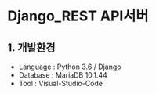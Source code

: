 # Django_REST API서버 

## 1. 개발환경
- Language : Python 3.6 / Django
- Database : MariaDB 10.1.44
- Tool : Visual-Studio-Code